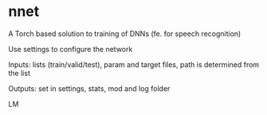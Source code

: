 # nnet
A Torch based solution to training of DNNs (fe. for speech recognition)

Use settings to configure the network

Inputs: lists (train/valid/test), param and target files, path is determined from the list

Outputs: set in settings, stats, mod and log folder

LM

